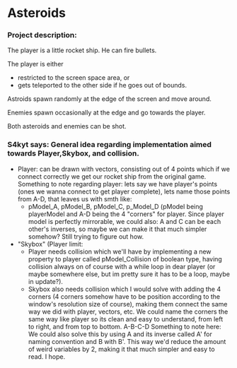 # Asteroids

### Project description:
The player is a little rocket ship. He can fire bullets.

The player is either
* restricted to the screen space area, or
* gets teleported to the other side if he goes out of bounds.

Astroids spawn randomly at the edge of the screen and move around.

Enemies spawn occasionally at the edge and go towards the player.

Both asteroids and enemies can be shot.

### S4kyt says: General idea regarding implementation aimed towards Player,Skybox, and collision.
  * Player: can be drawn with vectors, consisting out of 4 points which if we connect correctly we get our rocket ship from the original game. Something to note regarding player: lets say we have player's points (ones we wanna connect to get player complete), lets name those points from A-D, that leaves us with smth like:
    * pModel_A, pModel_B, pModel_C, p_Model_D (pModel being playerModel and A-D being the 4 "corners" for player. Since player model is perfectly mirrorable, we could also: A and C can be each other's inverses, so maybe we can make it that much simpler somehow? Still trying to figure out how.
  * "Skybox" (Player limit:
    * Player needs collision which we'll have by implementing a new property to player called pModel_Collision of boolean type, having collision always on of course with a while loop in dear player (or maybe somewhere else, but im pretty sure it has to be a loop, maybe in update?).
    * Skybox also needs collision which I would solve with adding the 4 corners (4 corners somehow have to be position according to the window's resolution size of course), making them connect the same way we did with player, vectors, etc. We could name the corners the same way like player so its clean and easy to understand, from left to right, and from top to bottom. A-B-C-D Something to note here: We could also solve this by using A and its inverse called A' for naming convention and B with B'. This way we'd reduce the amount of weird variables by 2, making it that much simpler and easy to read. I hope.
